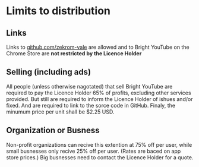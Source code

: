 <h1>
  Limits to distribution
</h1>
<h2>
  Links
</h2>
Links to <a href="https://github.com/zekrom-vale/Bright-YouTube">github.com/zekrom-vale</a> 
are allowed and to Bright YouTube on the Chrome Store are <b>not restricted by the Licence Holder</b>

<h2>
  Selling (including ads)
</h2>
All people (unless otherwise nagotated) that sell Bright YouTube are required to 
pay the Licence Holder 65% of profits, excluding other services provided.  But still
are required to inform the Licence Holder of ishues and/or fixed.  And are required to
link to the sorce code in GitHub.  Finaly, the minumum price per unit shall be $2.25 USD.

<h2>
  Organization or Busness
</h2>
Non-profit organizations can recive this extention at 75% off per user, while small busnesses 
only recive 25% off per user. (Rates are baced on app store prices.)
Big busnesses need to contact the Licence Holder for a quote.
